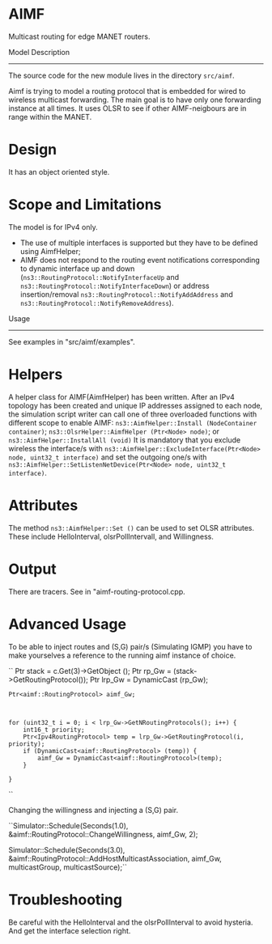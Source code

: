 # AIMF
Multicast routing for edge MANET routers.


Model Description
*****************

The source code for the new module lives in the directory ``src/aimf``.

Aimf is trying to model a routing protocol that is embedded for wired to wireless multicast forwarding.
The main goal is to have only one forwarding instance at all times. It uses OLSR to see if other AIMF-neigbours are in range within the MANET.

Design
======

It has an object oriented style.  

Scope and Limitations
=====================

The model is for IPv4 only.  


* The use of multiple interfaces is supported but they have to be defined using AimfHelper;
* AIMF does not respond to the routing event notifications corresponding to dynamic interface up and down (``ns3::RoutingProtocol::NotifyInterfaceUp`` and ``ns3::RoutingProtocol::NotifyInterfaceDown``) or address insertion/removal ``ns3::RoutingProtocol::NotifyAddAddress`` and ``ns3::RoutingProtocol::NotifyRemoveAddress``).



Usage
*****

See examples in "src/aimf/examples".


Helpers
=======

A helper class for AIMF(AimfHelper) has been written.  After an IPv4 topology
has been created and unique IP addresses assigned to each node, the
simulation script writer can call one of three overloaded functions
with different scope to enable AIMF: ``ns3::AimfHelper::Install
(NodeContainer container)``; ``ns3::OlsrHelper::AimfHelper (Ptr<Node>
node)``; or ``ns3::AimfHelper::InstallAll (void)``
It is mandatory that you exclude wireless the interface/s with ``ns3::AimfHelper::ExcludeInterface(Ptr<Node> node, uint32_t interface)`` and set the outgoing one/s with ``ns3::AimfHelper::SetListenNetDevice(Ptr<Node> node, uint32_t interface)``. 

Attributes
==========

The method ``ns3::AimfHelper::Set ()`` can be used
to set OLSR attributes.  These include HelloInterval, olsrPollIntervall,
and Willingness.  

Output
======

There are tracers. See in "aimf-routing-protocol.cpp.

Advanced Usage
==============

To be able to inject routes and (S,G) pair/s (Simulating IGMP) you have to make yourselves a reference to the running aimf instance of choice.

  ``  Ptr<Ipv4> stack = c.Get(3)->GetObject<Ipv4> ();
    Ptr<Ipv4RoutingProtocol> rp_Gw = (stack->GetRoutingProtocol());
    Ptr<Ipv4ListRouting> lrp_Gw = DynamicCast<Ipv4ListRouting> (rp_Gw);

    


    Ptr<aimf::RoutingProtocol> aimf_Gw;
   


    for (uint32_t i = 0; i < lrp_Gw->GetNRoutingProtocols(); i++) {
        int16_t priority;
        Ptr<Ipv4RoutingProtocol> temp = lrp_Gw->GetRoutingProtocol(i, priority);
        if (DynamicCast<aimf::RoutingProtocol> (temp)) {
            aimf_Gw = DynamicCast<aimf::RoutingProtocol>(temp);
        }

    }
``

Changing the willingness and injecting a (S,G) pair.

``Simulator::Schedule(Seconds(1.0), &aimf::RoutingProtocol::ChangeWillingness, aimf_Gw, 2);
    
Simulator::Schedule(Seconds(3.0), &aimf::RoutingProtocol::AddHostMulticastAssociation, aimf_Gw, multicastGroup, multicastSource);``
    
Troubleshooting
===============

Be careful with the HelloInterval and the olsrPollInterval to avoid hysteria.
And get the interface selection right.



